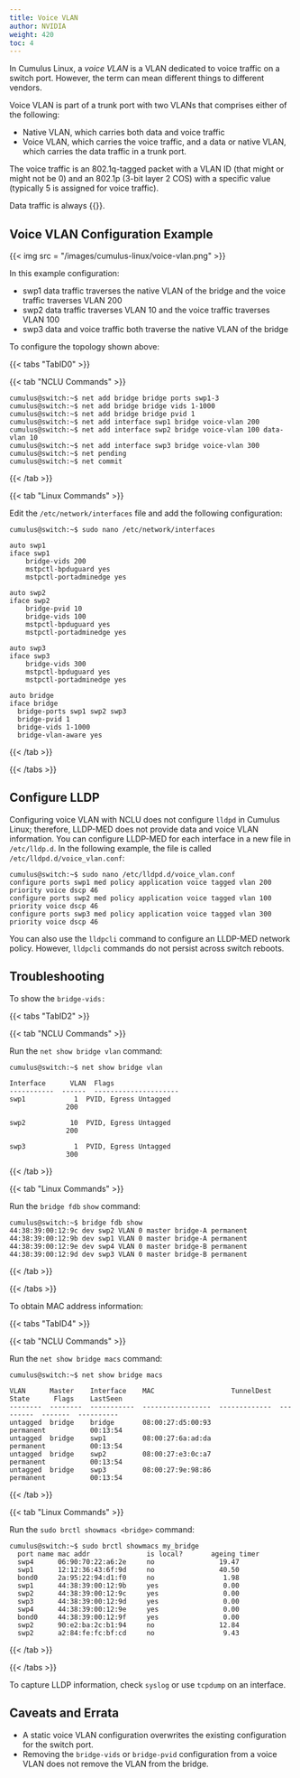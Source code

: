 ```yaml
---
title: Voice VLAN
author: NVIDIA
weight: 420
toc: 4
---
```

In Cumulus Linux, a *voice VLAN* is a VLAN dedicated to voice traffic on a switch port. However, the term can mean different things to different vendors.

Voice VLAN is part of a trunk port with two VLANs that comprises either of the following:

- Native VLAN, which carries both data and voice traffic
- Voice VLAN, which carries the voice traffic, and a data or native VLAN, which carries the data traffic in a trunk port.

The voice traffic is an 802.1q-tagged packet with a VLAN ID (that might or might not be 0) and an 802.1p (3-bit layer 2 COS) with a specific value (typically 5 is assigned for voice traffic).

Data traffic is always {{<link url="VLAN-Tagging" text="untagged">}}.

## Voice VLAN Configuration Example

{{< img src = "/images/cumulus-linux/voice-vlan.png" >}}

In this example configuration:

- swp1 data traffic traverses the native VLAN of the bridge and the voice traffic traverses VLAN 200
- swp2 data traffic traverses VLAN 10 and the voice traffic traverses VLAN 100
- swp3 data and voice traffic both traverse the native VLAN of the bridge

To configure the topology shown above:

{{< tabs "TabID0" >}}

{{< tab "NCLU Commands" >}}

```
cumulus@switch:~$ net add bridge bridge ports swp1-3
cumulus@switch:~$ net add bridge bridge vids 1-1000
cumulus@switch:~$ net add bridge bridge pvid 1
cumulus@switch:~$ net add interface swp1 bridge voice-vlan 200
cumulus@switch:~$ net add interface swp2 bridge voice-vlan 100 data-vlan 10
cumulus@switch:~$ net add interface swp3 bridge voice-vlan 300
cumulus@switch:~$ net pending
cumulus@switch:~$ net commit
```

{{< /tab >}}

{{< tab "Linux Commands" >}}

Edit the `/etc/network/interfaces` file and add the following configuration:

```
cumulus@switch:~$ sudo nano /etc/network/interfaces

auto swp1
iface swp1
    bridge-vids 200
    mstpctl-bpduguard yes
    mstpctl-portadminedge yes

auto swp2
iface swp2
    bridge-pvid 10
    bridge-vids 100
    mstpctl-bpduguard yes
    mstpctl-portadminedge yes

auto swp3
iface swp3
    bridge-vids 300
    mstpctl-bpduguard yes
    mstpctl-portadminedge yes

auto bridge
iface bridge
  bridge-ports swp1 swp2 swp3
  bridge-pvid 1
  bridge-vids 1-1000
  bridge-vlan-aware yes
```

{{< /tab >}}

{{< /tabs >}}

## Configure LLDP

Configuring voice VLAN with NCLU does not configure `lldpd` in Cumulus Linux; therefore, LLDP-MED does not provide data and voice VLAN information. You can configure LLDP-MED for each interface in a new file in `/etc/lldp.d`. In the following example, the file is called `/etc/lldpd.d/voice_vlan.conf`:

```
cumulus@switch:~$ sudo nano /etc/lldpd.d/voice_vlan.conf
configure ports swp1 med policy application voice tagged vlan 200 priority voice dscp 46
configure ports swp2 med policy application voice tagged vlan 100 priority voice dscp 46
configure ports swp3 med policy application voice tagged vlan 300 priority voice dscp 46
```

You can also use the `lldpcli` command to configure an LLDP-MED network policy. However, `lldpcli` commands do not persist across switch reboots.

## Troubleshooting

To show the `bridge-vids:`

{{< tabs "TabID2" >}}

{{< tab "NCLU Commands" >}}

Run the `net show bridge vlan` command:

```
cumulus@switch:~$ net show bridge vlan

Interface      VLAN  Flags
-----------  ------  ---------------------
swp1            1  PVID, Egress Untagged
              200

swp2           10  PVID, Egress Untagged
              200

swp3            1  PVID, Egress Untagged
              300
```

{{< /tab >}}

{{< tab "Linux Commands" >}}

Run the `bridge fdb` `show` command:

```
cumulus@switch:~$ bridge fdb show
44:38:39:00:12:9c dev swp2 VLAN 0 master bridge-A permanent
44:38:39:00:12:9b dev swp1 VLAN 0 master bridge-A permanent
44:38:39:00:12:9e dev swp4 VLAN 0 master bridge-B permanent
44:38:39:00:12:9d dev swp3 VLAN 0 master bridge-B permanent
```

{{< /tab >}}

{{< /tabs >}}

To obtain MAC address information:

{{< tabs "TabID4" >}}

{{< tab "NCLU Commands" >}}

Run the `net show bridge macs` command:

``` 
cumulus@switch:~$ net show bridge macs

VLAN      Master    Interface    MAC                   TunnelDest  State      Flags    LastSeen
--------  --------  -----------  -----------------  -------------  ---------  -------  ----------
untagged  bridge    bridge       08:00:27:d5:00:93                 permanent           00:13:54
untagged  bridge    swp1         08:00:27:6a:ad:da                 permanent           00:13:54
untagged  bridge    swp2         08:00:27:e3:0c:a7                 permanent           00:13:54
untagged  bridge    swp3         08:00:27:9e:98:86                 permanent           00:13:54
```

{{< /tab >}}

{{< tab "Linux Commands" >}}

Run the `sudo brctl showmacs <bridge>` command:

```
cumulus@switch:~$ sudo brctl showmacs my_bridge
  port name mac addr              is local?       ageing timer
  swp4      06:90:70:22:a6:2e     no                19.47
  swp1      12:12:36:43:6f:9d     no                40.50
  bond0     2a:95:22:94:d1:f0     no                 1.98
  swp1      44:38:39:00:12:9b     yes                0.00
  swp2      44:38:39:00:12:9c     yes                0.00
  swp3      44:38:39:00:12:9d     yes                0.00
  swp4      44:38:39:00:12:9e     yes                0.00
  bond0     44:38:39:00:12:9f     yes                0.00
  swp2      90:e2:ba:2c:b1:94     no                12.84
  swp2      a2:84:fe:fc:bf:cd     no                 9.43
```

{{< /tab >}}

{{< /tabs >}}

To capture LLDP information, check `syslog` or use `tcpdump` on an interface.

## Caveats and Errata

- A static voice VLAN configuration overwrites the existing configuration for the switch port.
- Removing the `bridge-vids` or `bridge-pvid` configuration from a voice VLAN does not remove the VLAN from the bridge.

